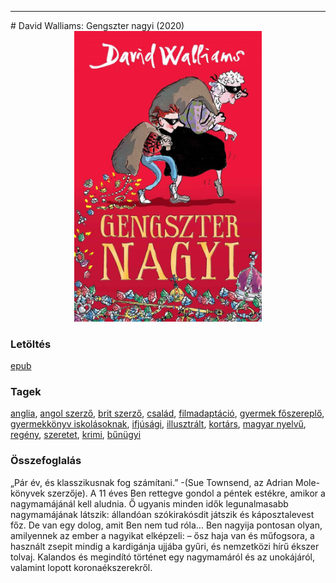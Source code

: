 <hr/>
# <a name="id_1218">David Walliams: Gengszter nagyi (2020)</a>
<center><img src="https://github.com/BercziSandor/calibre_lib/raw/main/main/David%20Walliams/Gengszter%20nagyi%20%281218%29/cover.jpg" alt="cover" width="300"/></center>

### Letöltés
[epub](https://github.com/BercziSandor/calibre_lib/raw/main/main/David%20Walliams/Gengszter%20nagyi%20%281218%29/Gengszter%20nagyi%20-%20David%20Walliams.epub)

### Tagek
[anglia](https://github.com/berczisandor/calibre_lib/blob/main/main/_tags/anglia.md), [angol szerző](https://github.com/berczisandor/calibre_lib/blob/main/main/_tags/angol%20szerz%c5%91.md), [brit szerző](https://github.com/berczisandor/calibre_lib/blob/main/main/_tags/brit%20szerz%c5%91.md), [család](https://github.com/berczisandor/calibre_lib/blob/main/main/_tags/csal%c3%a1d.md), [filmadaptáció](https://github.com/berczisandor/calibre_lib/blob/main/main/_tags/filmadapt%c3%a1ci%c3%b3.md), [gyermek főszereplő](https://github.com/berczisandor/calibre_lib/blob/main/main/_tags/gyermek%20f%c5%91szerepl%c5%91.md), [gyermekkönyv iskolásoknak](https://github.com/berczisandor/calibre_lib/blob/main/main/_tags/gyermekk%c3%b6nyv%20iskol%c3%a1soknak.md), [ifjúsági](https://github.com/berczisandor/calibre_lib/blob/main/main/_tags/ifj%c3%bas%c3%a1gi.md), [illusztrált](https://github.com/berczisandor/calibre_lib/blob/main/main/_tags/illusztr%c3%a1lt.md), [kortárs](https://github.com/berczisandor/calibre_lib/blob/main/main/_tags/kort%c3%a1rs.md), [magyar nyelvű](https://github.com/berczisandor/calibre_lib/blob/main/main/_tags/magyar%20nyelv%c5%b1.md), [regény](https://github.com/berczisandor/calibre_lib/blob/main/main/_tags/reg%c3%a9ny.md), [szeretet](https://github.com/berczisandor/calibre_lib/blob/main/main/_tags/szeretet.md), [krimi](https://github.com/berczisandor/calibre_lib/blob/main/main/_tags/krimi.md), [bűnügyi](https://github.com/berczisandor/calibre_lib/blob/main/main/_tags/b%c5%b1n%c3%bcgyi.md)

### Összefoglalás
<div>
<p>„Pár év, és klasszikusnak fog számítani.” -(Sue Townsend, az Adrian Mole-könyvek szerzője). A 11 éves Ben rettegve gondol a péntek estékre, amikor a nagymamájánál kell aludnia. Ő ugyanis minden idők legunalmasabb nagymamájának látszik: állandóan szókirakósdit játszik és káposztalevest főz. De van egy dolog, amit Ben nem tud róla… Ben nagyija pontosan olyan, amilyennek az ember a nagyikat elképzeli: – ősz haja van és műfogsora, a használt zsepit mindig a kardigánja ujjába gyűri, és nemzetközi hírű ékszer tolvaj. Kalandos és megindító történet egy nagymamáról és az unokájáról, valamint lopott koronaékszerekről.</p></div>


